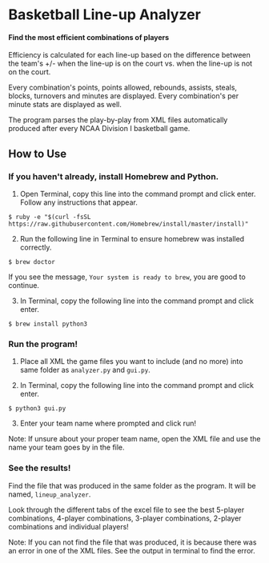 # Basketball Line-up Analyzer
#### Find the most efficient combinations of players

Efficiency is calculated for each line-up based on the difference between the team's +/- when the line-up is on the court vs. when the line-up is not on the court. 

Every combination's points, points allowed, rebounds, assists, steals, blocks, turnovers and minutes are displayed. Every combination's per minute stats are displayed as well. 

The program parses the play-by-play from XML files automatically produced after every NCAA Division I basketball game.
## How to Use
### If you haven't already, install Homebrew and Python.
1. Open Terminal, copy this line into the command prompt and click enter. Follow any instructions that appear.
```
$ ruby -e "$(curl -fsSL https://raw.githubusercontent.com/Homebrew/install/master/install)"
```
2. Run the following line in Terminal to ensure homebrew was installed correctly.
```
$ brew doctor
```
If you see the message, `Your system is ready to brew`, you are good to continue.

3. In Terminal, copy the following line into the command prompt and click enter.
```
$ brew install python3
```

### Run the program!
1. Place all XML the game files you want to include (and no more) into same folder as `analyzer.py` and `gui.py`.

2. In Terminal, copy the following line into the command prompt and click enter.
```
$ python3 gui.py
```
3. Enter your team name where prompted and click run!

Note: If unsure about your proper team name, open the XML file and use the name your team goes by in the file. 
### See the results! 
Find the file that was produced in the same folder as the program. It will be named, `lineup_analyzer`.

Look through the different tabs of the excel file to see the best 5-player combinations, 4-player combinations, 3-player combinations, 2-player combinations and individual players!

Note: If you can not find the file that was produced, it is because there was an error in one of the XML files.
See the output in terminal to find the error.
